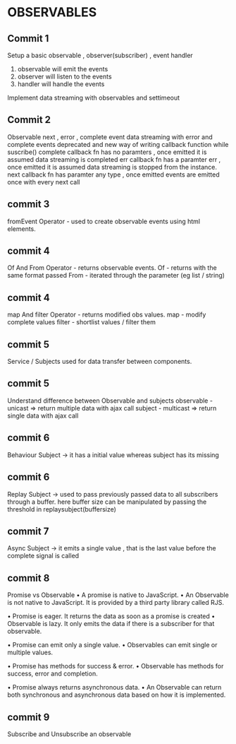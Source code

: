 # OBSERVABLES

## Commit 1
Setup a basic observable , observer(subscriber) , event handler

1. observable will emit the events
2. observer will listen to the events
3. handler will handle the events

Implement data streaming with observables and settimeout

## Commit 2

Observable next , error , complete event
data streaming with error and complete events
deprecated and new way of writing callback function while suscribe()
complete callback fn has no paramters , once emitted it is assumed data streaming is completed
err callback fn has a paramter err , once emitted it is assumed data streaming is stopped from the instance.
next callback fn has paramter any type , once emitted events are emitted once with every next call


## commit 3
fromEvent Operator - used to create observable events using html elements.

## commit 4
Of And From Operator - returns observable events.
Of - returns with the same format passed
From - iterated through the parameter (eg list / string) 

## commit 4
map And filter Operator - returns modified obs values.
map - modify complete values
filter - shortlist values / filter them 

## commit 5
Service / Subjects used for data transfer between components.

## commit 5
Understand difference between Observable and subjects
observable - unicast => return multiple data with ajax call
subject - multicast => return single data with ajax call

## commit 6
Behaviour Subject -> it has a initial value whereas subject has its missing

## commit 6
Replay Subject -> used to pass previously passed data to all subscribers through a buffer.
here buffer size can be manipulated by passing the threshold in replaysubject(buffersize)

## commit 7
Async Subject -> it emits a single value , that is the last value before the complete 
signal is called

## commit 8
Promise vs Observable
• A promise is native to JavaScript.
• An Observable is not native to JavaScript. It is
provided by a third party library called RJS.

• Promise is eager. It returns the data as soon as a promise is created 
• Observable is lazy. It only emits the data if there
is a subscriber for that observable.

• Promise can emit only a single value.
• Observables can emit single or multiple values.

• Promise has methods for success & error.
• Observable has methods for success, error and
completion.

• Promise always returns asynchronous data.
• An Observable can return both synchronous and
asynchronous data based on how it is
implemented.

## commit 9
Subscribe and Unsubscribe an observable
